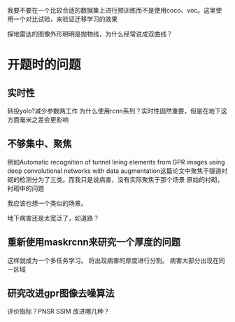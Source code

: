 
我要不要在一个比较合适的数据集上进行预训练而不是使用coco、voc。这里使用一个对比试验，来验证迁移学习的效果

探地雷达的图像外形明明是抛物线，为什么经常说成双曲线？



# 开题时的问题

## 实时性

转投yolo?减少参数两工作
为什么使用rcnn系列？实时性固然重要，但是在地下这方面毫米之差会更影响


## 不够集中、聚焦

例如Automatic recognition of tunnel lining elements from GPR images using deep convolutional networks with data augmentation这篇论文中聚焦于隧道衬砌的检测分为了三类。而我只是说病害，没有实际聚焦于那个场景
原始的衬砌，衬砌中的问题

我应该也想一个类似的场景。

地下病害还是太宽泛了，如道路？


## 重新使用maskrcnn来研究一个厚度的问题

这样就成为一个多任务学习。
将出现病害的厚度进行分割。
病害大部分出现在同一区域


## 研究改进gpr图像去噪算法

评价指标？PNSR SSIM
改进哪几种？